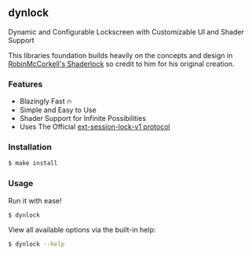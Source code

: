 ## dynlock

Dynamic and Configurable Lockscreen with Customizable UI and Shader Support

This libraries foundation builds heavily on the concepts and design
in [RobinMcCorkell's Shaderlock](https://github.com/RobinMcCorkell/shaderlock)
so credit to him for his original creation.

### Features
  - Blazingly Fast 🔥
  - Simple and Easy to Use
  - Shader Support for Infinite Possibilities
  - Uses The Official [ext-session-lock-v1 protocol](https://wayland.app/protocols/ext-session-lock-v1)

### Installation

```bash
$ make install
```

### Usage

Run it with ease!

```
$ dynlock
```

View all available options via the built-in help:

```bash
$ dynlock --help
```
